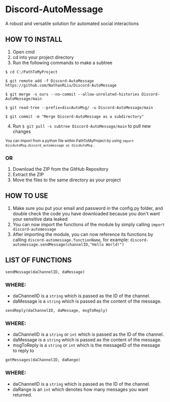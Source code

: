# Discord-AutoMessage #
A robust and versatile solution for automated social interactions

## HOW TO INSTALL ##
1. Open cmd
2. cd into your project directory
3. Run the following commands to make a subtree
```
$ cd C:/PathToMyProject

$ git remote add -f Discord-AutoMessage https://github.com/NathanRLiu/Discord-AutoMessage

$ git merge -s ours --no-commit --allow-unrelated-histories Discord-AutoMessage/main

$ git read-tree --prefix=discAutoMsg/ -u Discord-AutoMessage/main

$ git commit -m "Merge Discord-AutoMessage as a subdirectory"
``` 

4. Run `$ git pull -s subtree Discord-AutoMessage/main` to pull new changes

<sub> You can import from a python file within PathToMyProject by using `import discAutoMsg.discord_automessage as discAutoMsg` .<sub>

### OR ###
1. Download the ZIP from the GitHub Repository
2. Extract the ZIP
3. Move the files to the same directory as your project
## HOW TO USE ##
1. Make sure you put your email and password in the config.py folder, and double check the code you have downloaded because you don't want your sensitive data leaked
2. You can now import the functions of the module by simply calling 
`import discord-automessage`
3. After importing the module, you can now reference its functions by calling `discord-automessage.functionName`, for example: 
`discord-automessage.sendMessage(channelID,"Hello World!")`
## LIST OF FUNCTIONS ##
`sendMessage(daChannelID, daMessage)`

### WHERE: ###
* daChannelID is a `string` which is passed as the ID of the channel.
* daMessage is a `string` which is passed as the content of the message.

`sendReply(daChannelID, daMessage, msgToReply)`

### WHERE: ###
* daChannelID is a `string` or `int` which is passed as the ID of the channel.
* daMessage is a `string` which is passed as the content of the message.
* msgToReply is a `string` or `int` which is the messageID of the message to reply to

`getMessages(daChannelID, daRange)`

### WHERE: ###
* daChannelID is a `string` which is passed as the ID of the channel.
* daRange is an `int` which denotes how many messages you want returned.
